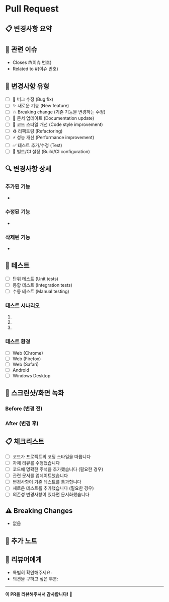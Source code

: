 # Pull Request

## 📋 변경사항 요약

<!-- 이 PR에서 무엇을 변경했는지 간단히 설명해주세요 -->

## 🔗 관련 이슈

<!-- 관련된 이슈가 있다면 링크해주세요 -->

- Closes #(이슈 번호)
- Related to #(이슈 번호)

## 🚀 변경사항 유형

<!-- 해당하는 항목에 [x] 표시해주세요 -->

- [ ] 🐛 버그 수정 (Bug fix)
- [ ] ✨ 새로운 기능 (New feature)
- [ ] 💥 Breaking change (기존 기능을 변경하는 수정)
- [ ] 📝 문서 업데이트 (Documentation update)
- [ ] 🎨 코드 스타일 개선 (Code style improvement)
- [ ] ♻️ 리팩토링 (Refactoring)
- [ ] ⚡ 성능 개선 (Performance improvement)
- [ ] ✅ 테스트 추가/수정 (Test)
- [ ] 🔧 빌드/CI 설정 (Build/CI configuration)

## 🔍 변경사항 상세

<!-- 기술적인 변경사항을 자세히 설명해주세요 -->

### 추가된 기능

-

### 수정된 기능

-

### 삭제된 기능

-

## 🧪 테스트

<!-- 어떤 테스트를 수행했는지 설명해주세요 -->

- [ ] 단위 테스트 (Unit tests)
- [ ] 통합 테스트 (Integration tests)
- [ ] 수동 테스트 (Manual testing)

### 테스트 시나리오

1.
2.
3.

### 테스트 환경

- [ ] Web (Chrome)
- [ ] Web (Firefox)
- [ ] Web (Safari)
- [ ] Android
- [ ] Windows Desktop

## 📸 스크린샷/화면 녹화

<!-- UI 변경사항이 있다면 스크린샷이나 GIF를 첨부해주세요 -->

### Before (변경 전)

### After (변경 후)

## 📋 체크리스트

<!-- PR 제출 전에 다음 사항들을 확인해주세요 -->

- [ ] 코드가 프로젝트의 코딩 스타일을 따릅니다
- [ ] 자체 리뷰를 수행했습니다
- [ ] 코드에 명확한 주석을 추가했습니다 (필요한 경우)
- [ ] 관련 문서를 업데이트했습니다
- [ ] 변경사항이 기존 테스트를 통과합니다
- [ ] 새로운 테스트를 추가했습니다 (필요한 경우)
- [ ] 의존성 변경사항이 있다면 문서화했습니다

## ⚠️ Breaking Changes

<!-- Breaking change가 있다면 상세히 설명해주세요 -->

- 없음

## 📝 추가 노트

<!-- 리뷰어가 알아야 할 추가 정보가 있다면 작성해주세요 -->

## 🙏 리뷰어에게

<!-- 리뷰어에게 특별히 확인해달라고 요청하고 싶은 부분이 있다면 작성해주세요 -->

- 특별히 확인해주세요:
- 의견을 구하고 싶은 부분:

---

**이 PR을 리뷰해주셔서 감사합니다! 🚀**
